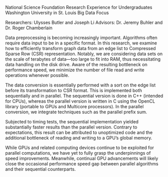 
National Science Foundation 
Research Experience for Undergraduates
Washington University in St. Louis
Big Data Focus

Researchers: Ulysses Butler and Joseph Li
Advisors: Dr. Jeremy Buhler and Dr. Roger Chamberlain

Data preprocessing is becoming increasingly important. Algorithms often require data input to be in a specific format. In this research, we examine how to efficiently transform graph data from an edge list to Compressed Sparse Row (CSR) representation. Notably, we are considering data sets on the scale of terabytes of data—too large to fit into RAM, thus necessitating data handling on the disk drive. Aware of the resulting bottleneck on performance speed, we minimize the number of file read and write operations whenever possible.

The data conversion is essentially performed with a sort on the edge list before its transformation to CSR format. This is implemented both sequentially and in parallel. The sequential version is done in C++ (intended for CPUs), whereas the parallel version is written in C using the OpenCL library (portable to GPUs and Multicore processors). In the parallel conversion, we integrate techniques such as the parallel prefix sum.

Subjected to timing tests, the sequential implementation yielded substantially faster results than the parallel version. Contrary to expectations, this result can be attributed to unoptimized code and the additional bottleneck of reading and writing to a GPU’s global memory.

While GPUs and related computing devices continue to be exploited for parallel computations, we have yet to fully grasp the underpinnings of speed improvements. Meanwhile, continual GPU advancements will likely close the occasional performance speed gap between parallel algorithms and their sequential counterparts.
